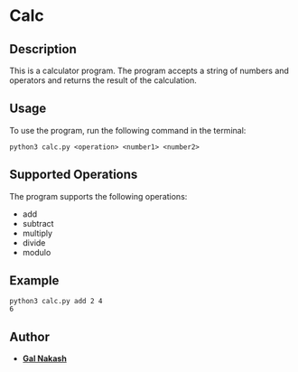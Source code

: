 # Calc

## Description
This is a calculator program. 
The program accepts a string of numbers and operators and returns the result of the calculation.


## Usage
To use the program, run the following command in the terminal:
```
python3 calc.py <operation> <number1> <number2>
```


## Supported Operations
The program supports the following operations:
- add
- subtract
- multiply
- divide
- modulo



## Example
```
python3 calc.py add 2 4
6
```

## Author
- [**Gal Nakash**]()